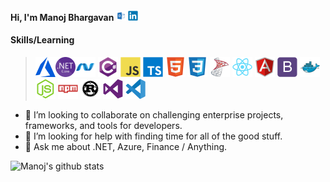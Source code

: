 #### Hi, I'm Manoj Bhargavan <a href="mailto:manoj.bhargavan@outlook.in" _target="blank"><img src="icons/outlook-icon.svg" alt="outlook"  height="16px" width="16px"></a> <a href="https://www.linkedin.com/in/manojbhargavan/"><img src="icons/linkedin/linkedin-original.svg" alt="linkedin" height="16px" width="16px" _target="blank"></a>

#### Skills/Learning 
> <img src="icons/641a60c0f6d3522807916f078547c94f.png" alt="azure" height="32px" width="32px"><img src="icons/480px-.NET_Core_Logo.svg.png" alt="dotnetcore" height="32px" width="32px"><img src="icons/dot-net/dot-net-original.svg" alt="dotnet" height="32px" width="32px"> <img src="icons/csharp/csharp-original.svg" alt="csharp" height="32px" width="32px"> <img src="icons/javascript/javascript-original.svg" alt="js" height="32px" width="32px"> <img src="icons/typescript/typescript-original.svg" alt="ts" height="32px" width="32px"> <img src="icons/html5/html5-original.svg" alt="ts" height="32px" width="32px"> <img src="icons/css3/css3-original.svg" alt="ts" height="32px" width="32px"> <img src="icons/sql-server.png" alt="tsql" height="32px" width="32px"> <img src="icons/react/react-original.svg" alt="react" height="32px" width="32px"> <img src="icons/angularjs/angularjs-original.svg" alt="angular" height="32px" width="32px"> <img src="icons/bootstrap/bootstrap-plain.svg" alt="bootstrap" height="32px" width="32px"> <img src="icons/docker/docker-original.svg" alt="docker" height="32px" width="32px"> <img src="icons/nodejs/nodejs-original.svg" alt="nodejs" height="32px" width="32px"> <img src="icons/npm/npm-original-wordmark.svg" alt="nodejs" height="32px" width="32px"> <img src="icons/rust/rust-plain.svg" alt="rust" height="32px" width="32px"> <img src="icons/visualstudio/visualstudio-plain.svg" alt="visualstudio" height="32px" width="32px"> <img src="icons/visual-studio-code-1.svg" alt="vscode" height="32px" width="32px"> 

- 👯 I’m looking to collaborate on challenging enterprise projects, frameworks, and tools for developers.
- 🤔 I’m looking for help with finding time for all of the good stuff.
- 💬 Ask me about .NET, Azure, Finance / Anything.

![Manoj's github stats](https://github-readme-stats.vercel.app/api?username=manojbhargavan&count_private=true&show_icons=true)
